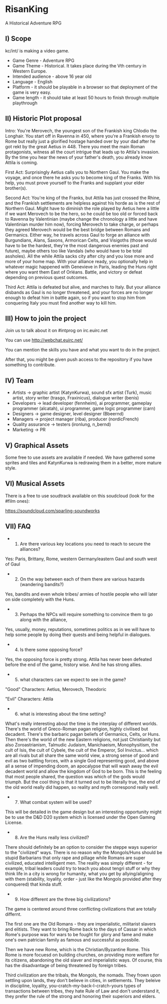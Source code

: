 # RisanKing
A Historical Adventure RPG


## I) Scope

kc/int/ is making a video game.
 
* Game Genre - Adventure RPG
* Game Theme - Historical. It takes place during the Vth century in Western Europe.
* Intended audience - above 16 year old
* Language - English
* Platform - it should be playable in a browser so that deployment of the game is very easy.
* Game length - it should take at least 50 hours to finish through multiple playthrough


## II) Historic Plot proposal


Intro:
You're Merovech, the youngest son of the Frankish king Chlodio the Longhair. You start off in Ravenna in 450, where you're a Frankish envoy to Rome but really just a glorified hostage handed over by your dad after he got rekt by the great Aetius in 448. There you meet the main Roman protagonists, witness all the court intrigue that leads up to Attila's invasion. By the time you hear the news of your father's death, you already know Attila is coming.

First Act:
Surprisingly Aetius calls you to Northern Gaul. You make the voyage, and once there he asks you to become king of the Franks. With his help, you must prove yourself to the Franks and supplant your elder brother(s).

Second Act:
You're king of the Franks, but Attila has just crossed the Rhine, and the Frankish settlements are helpless against his horde as is the rest of Northern Gaul. Might have to diminish the role played by Aetius here a little if we want Merovech to be the hero, so he could be too old or forced back to Ravenna by Valentinian (maybe change the chronology a little and have Valentinian murder him now), forcing Merovech to take charge, or perhaps they agreed Merovech would be the best bridge between Romans and Germanics. Either way, he travels across Gaul to forge an alliance with Burgundians, Alans, Saxons, Armorican Celts, and Visigoths (those would have to be the hardest, they're the most dangerous enemies past and future), maybe others too like Vandals (who would have to be total assholes). All the while Attila sacks city after city and you lose more and more of your home map. With your alliance ready, you optionally help in whatever magic happened with Genevieve in Paris, leading the Huns right where you want them East of Orléans. Battle, and victory or defeat depending on previous quest outcomes.

Third Act:
Attila is defeated but alive, and marches to Italy. But your alliance disbands as Gaul is no longer threatened, and your forces are no longer enough to defeat him in battle again, so if you want to stop him from conquering Italy you must find another way to kill him.
 
## III) How to join the project

Join us to talk about it on #intprog on irc.euirc.net

You can use http://webchat.euirc.net/

You can mention the skills you have and what you want to do in the project.

After that, you might be given push access to the repository if you have something to contribute.
 
 
## IV) Team

* Artists -> graphic artist (KatynKurwa), sound sfx artist (Turk), music artist, story writer (trasgo, Fraxinicus), dialogue writer (benis)
* Developers -> lead developer (fennheim), ai programmer, gameplay programmer (alcatah), ui programmer, game logic programmer (carn)
* Designers -> game designer, level designer (Bbeernd)
* Managers -> project manager (riba), producer (nordicFrench)
* Quality assurance -> testers (ironlung, n_bernd)
* Marketing -> PR
 
 
## V) Graphical Assets


Some free to use assets are available if needed.
We have gathered some sprites and tiles and KatynKurwa is redrawing them in a better, more mature style.

## VI) Musical Assets

There is a free to use soudtrack available on this soudcloud (look for the #film ones):

https://soundcloud.com/sparling-soundworks

 
## VII) FAQ

* 1. Are there various key locations you need to reach to secure the alliances?

Yes: Paris, Brittany, Rome, western Germany/eastern Gaul and south west of Gaul
 
* 2. On the way between each of them there are various hazards (wandering bandits?)

Yes, bandits and even whole tribes/ armies of hostile people who will later on side completely with the Huns.
 
* 3. Perhaps the NPCs will require something to convince them to go along with the alliance,

Yes, usually, money, reputations, sometimes politics as in we will have to help some people by doing their quests and being helpful in dialogues.
 
* 4. Is there some opposing force?

Yes, the opposing force is pretty strong. Attila has never been defeated before the end of the game, history wise. And he has strong allies.
 
* 5. what characters can we expect to see in the game?

"Good" Characters: Aetius, Merovech, Theodoric
 
"Evil" Characters: Attila
 
* 6. what is interesting about the time setting?

What's really interesting about the time is the interplay of different worlds. There's the world of Greco-Roman pagan religion, highly civilised but decadent. There's the barbaric pagan beliefs of Germanics, Celts, or Huns. Then there's the world of the new Eastern religions, not just Christianity but also Zoroastrianism, Talmudic Judaism, Manichaeism, Monophysitism, the cult of Isis, the cult of Cybele, the cult of the Emperor, Sol Invictus... which are all rivals but all share the same world view, a strong sense of good and evil as two battling forces, with a single God representing good, and above all a sense of impending doom, an apocalypse that will wash away the evil decadent world and allow the kingdom of God to be born. This is the feeling that most people shared, the question was which of the gods would triumph. But the cool thing is that it turned out to be literally true, the end of the old world really did happen, so reality and myth correspond really well.
 
* 7. What combat system will be used?

This will be detailed in the game design but an interesting opportunity might be to use the D&D D20 system which is licensed under the Open Gaming License.

* 8. Are the Huns really less civilized?

There should definitely be an option to consider the steppe ways superior to the "civilized" ways. There is no reason why the Mongols/Huns should be stupid Barbarians that only rape and pillage while Romans are super civilized, educated intelligent men. The reality was simply different - for example, tribal leaders could try to teach you about tengri stuff or why they think life in a city is wrong for humanity, what you get by allying/aligning with them (stability, loyality, order - just like the Mongols provided after they conquered) that kinda stuff.

* 9. How different are the three big civilizations?

The game is centered around three conflicting civilizations that are totally differnt.

The first one are the Old Romans - they are imperialistic, militarist slavers and elitists. They want to bring Rome back to the days of Cassar in which Rome's purpose was for wars to be fought for glory and fame and make one's own patrician family as famous and successful as possbile.

Then we have new Rome, which is the Christian/Byzantine Rome. This Rome is more focuesd on building churches, on providing more welfare for its citizens, abandoning the old slaver and imperialistic ways. Of course, this has the disadvantage of being threatened by foreign tribes.

Third civilization are the tribals, the Mongols, the nomads. They frown upon settling upon lands, they don't believe in cities, in settlements. They beleive in discipline, loyality, you-cratch-my-back-I-cratch-yours types of transactions between tribes, they hate Rule of Law and don't understand it, they prefer the rule of the strong and honoring their superiors and elders.
